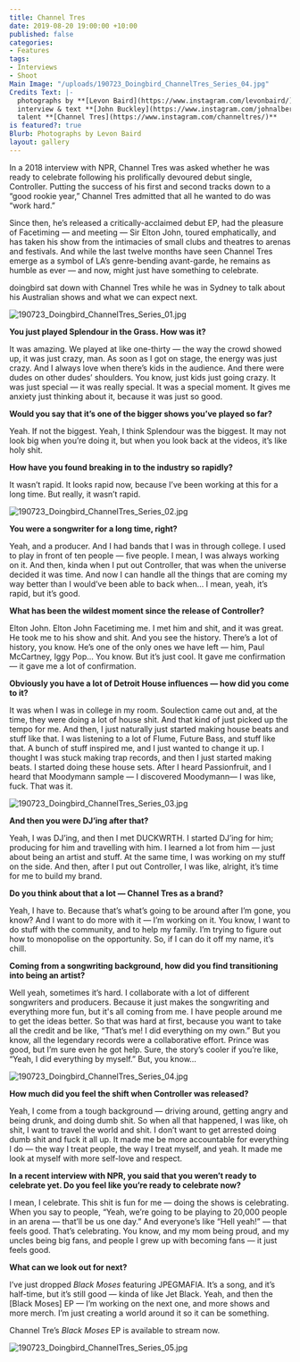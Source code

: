 ```yaml
---
title: Channel Tres
date: 2019-08-20 19:00:00 +10:00
published: false
categories:
- Features
tags:
- Interviews
- Shoot
Main Image: "/uploads/190723_Doingbird_ChannelTres_Series_04.jpg"
Credits Text: |-
  photographs by **[Levon Baird](https://www.instagram.com/levonbaird/)**
  interview & text **[John Buckley](https://www.instagram.com/johnalbertbuckley/)**
  talent **[Channel Tres](https://www.instagram.com/channeltres/)**
is featured?: true
Blurb: Photographs by Levon Baird
layout: gallery
---
```


In a 2018 interview with NPR, Channel Tres was asked whether he was ready to celebrate following his prolifically devoured debut single, Controller. Putting the success of his first and second tracks down to a “good rookie year,” Channel Tres admitted that all he wanted to do was “work hard.”

Since then, he’s released a critically-acclaimed debut EP, had the pleasure of Facetiming — and meeting — Sir Elton John, toured emphatically, and has taken his show from the intimacies of small clubs and theatres to arenas and festivals. And while the last twelve months have seen Channel Tres emerge as a symbol of LA’s genre-bending avant-garde, he remains as humble as ever — and now, might just have something to celebrate. 

doingbird sat down with Channel Tres while he was in Sydney to talk about his Australian shows and what we can expect next.

![190723_Doingbird_ChannelTres_Series_01.jpg](/uploads/190723_Doingbird_ChannelTres_Series_01.jpg)

**You just played Splendour in the Grass. How was it?**

It was amazing. We played at like one-thirty — the way the crowd showed up, it was just crazy, man. As soon as I got on stage, the energy was just crazy. And I always love when there’s kids in the audience. And there were dudes on other dudes’ shoulders. You know, just kids just going crazy. It was just special — it was really special. It was a special moment. It gives me anxiety just thinking about it, because it was just so good. 

**Would you say that it’s one of the bigger shows you’ve played so far?**

Yeah. If not the biggest. Yeah, I think Splendour was the biggest. It may not look big when you’re doing it, but when you look back at the videos, it’s like holy shit. 

**How have you found breaking in to the industry so rapidly?**

It wasn’t rapid. It looks rapid now, because I’ve been working at this for a long time. But really, it wasn’t rapid. 


![190723_Doingbird_ChannelTres_Series_02.jpg](/uploads/190723_Doingbird_ChannelTres_Series_02.jpg)

**You were a songwriter for a long time, right?**

Yeah, and a producer. And I had bands that I was in through college. I used to play in front of ten people — five people. I mean, I was always working on it. And then, kinda when I put out Controller, that was when the universe decided it was time. And now I can handle all the things that are coming my way better than I would’ve been able to back when… I mean, yeah, it’s rapid, but it’s good. 

**What has been the wildest moment since the release of Controller?**

Elton John. Elton John Facetiming me. I met him and shit, and it was great. He took me to his show and shit. And you see the history. There’s a lot of history, you know. He’s one of the only ones we have left — him, Paul McCartney, Iggy Pop… You know. But it’s just cool. It gave me confirmation — it gave me a lot of confirmation. 

**Obviously you have a lot of Detroit House influences — how did you come to it?**

It was when I was in college in my room. Soulection came out and, at the time, they were doing a lot of house shit. And that kind of just picked up the tempo for me. And then, I just naturally just started making house beats and stuff like that. I was listening to a lot of Flume, Future Bass, and stuff like that. A bunch of stuff inspired me, and I just wanted to change it up. I thought I was stuck making trap records, and then I just started making beats. I started doing these house sets. After I heard Passionfruit, and I heard that Moodymann sample — I discovered Moodymann— I was like, fuck. That was it. 

![190723_Doingbird_ChannelTres_Series_03.jpg](/uploads/190723_Doingbird_ChannelTres_Series_03.jpg)

**And then you were DJ’ing after that?**
 
Yeah, I was DJ’ing, and then I met DUCKWRTH. I started DJ’ing for him; producing for him and travelling with him. I learned a lot from him — just about being an artist and stuff. At the same time, I was working on my stuff on the side. And then, after I put out Controller, I was like, alright, it’s time for me to build my brand. 

**Do you think about that a lot — Channel Tres as a brand?**

Yeah, I have to. Because that’s what’s going to be around after I’m gone, you know? And I want to do more with it — I’m working on it. You know, I want to do stuff with the community, and to help my family. I’m trying to figure out how to monopolise on the opportunity. So, if I can do it off my name, it’s chill. 

**Coming from a songwriting background, how did you find transitioning into being an artist?**

Well yeah, sometimes it’s hard. I collaborate with a lot of different songwriters and producers. Because it just makes the songwriting and everything more fun, but it's all coming from me. I have people around me to get the ideas better. So that was hard at first, because you want to take all the credit and be like, “That’s me! I did everything on my own.” But you know, all the legendary records were a collaborative effort. Prince was good, but I’m sure even he got help. Sure, the story’s cooler if you’re like, “Yeah, I did everything by myself.” But, you know…


![190723_Doingbird_ChannelTres_Series_04.jpg](/uploads/190723_Doingbird_ChannelTres_Series_04.jpg)

**How much did you feel the shift when Controller was released?**
 
Yeah, I come from a tough background — driving around, getting angry and being drunk, and doing dumb shit. So when all that happened, I was like, oh shit, I want to travel the world and shit. I don’t want to get arrested doing dumb shit and fuck it all up. It made me be more accountable for everything I do — the way I treat people, the way I treat myself, and yeah. It made me look at myself with more self-love and respect. 

**In a recent interview with NPR, you said that you weren’t ready to celebrate yet. Do you feel like you’re ready to celebrate now?**
 
I mean, I celebrate. This shit is fun for me — doing the shows is celebrating. When you say to people, “Yeah, we’re going to be playing to 20,000 people in an arena — that’ll be us one day.” And everyone’s like “Hell yeah!” — that feels good. That’s celebrating. You know, and my mom being proud, and my uncles being big fans, and people I grew up with becoming fans — it just feels good. 

**What can we look out for next?**
 
I’ve just dropped *Black Moses* featuring JPEGMAFIA. It’s a song, and it’s half-time, but it’s still good — kinda of like Jet Black. Yeah, and then the [Black Moses] EP — I’m working on the next one, and more shows and more merch. I’m just creating a world around it so it can be something. 

Channel Tre’s *Black Moses* EP is available to stream now.

![190723_Doingbird_ChannelTres_Series_05.jpg](/uploads/190723_Doingbird_ChannelTres_Series_05.jpg)